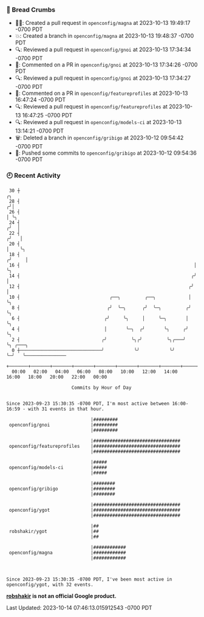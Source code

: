 ### 🍞 Bread Crumbs

 * ✍🏼: Created a pull request in `openconfig/magna` at 2023-10-13 19:49:17 -0700 PDT
 * 💥: Created a branch in `openconfig/magna` at 2023-10-13 19:48:37 -0700 PDT
 * 🔍: Reviewed a pull request in  `openconfig/gnoi` at 2023-10-13 17:34:34 -0700 PDT
 * 💬: Commented on a PR in  `openconfig/gnoi` at 2023-10-13 17:34:26 -0700 PDT
 * 🔍: Reviewed a pull request in  `openconfig/gnoi` at 2023-10-13 17:34:27 -0700 PDT
 * 💬: Commented on a PR in  `openconfig/featureprofiles` at 2023-10-13 16:47:24 -0700 PDT
 * 🔍: Reviewed a pull request in  `openconfig/featureprofiles` at 2023-10-13 16:47:25 -0700 PDT
 * 🔍: Reviewed a pull request in  `openconfig/models-ci` at 2023-10-13 13:14:21 -0700 PDT
 * 🗑: Deleted a branch in `openconfig/gribigo` at 2023-10-12 09:54:42 -0700 PDT
 * 🚢: Pushed some commits to `openconfig/gribigo` at 2023-10-12 09:54:36 -0700 PDT

### 🕘 Recent Activity
```
 30 ┼                                                                    ╭╮
 28 ┤                                                                   ╭╯│
 26 ┤                                                                   │ ╰╮
 24 ┤                                                                  ╭╯  │
 22 ┤                                                                 ╭╯   │
 20 ┤                                                                 │    ╰╮
 18 ┤                                                                ╭╯     │
 16 ┤                                                                │      ╰╮
 14 ┤                                                               ╭╯       │
 12 ┤                                                              ╭╯        │
 10 ┤                                 ╭──╮         ╭──╮            │         ╰╮
  8 ┤                                ╭╯  ╰─╮      ╭╯  ╰─╮         ╭╯          ╰╮
  6 ┤                               ╭╯     ╰╮     │     ╰─╮       │            ╰╮
  4 ┤                               │       ╰─╮  ╭╯       ╰╮     ╭╯             ╰╮
  2 ┤                              ╭╯         ╰╮╭╯         ╰╮╭───╯               ╰╮ ╭───╮
  0 ┼──────────────────────────────╯           ╰╯           ╰╯                    ╰─╯   ╰───────────────
    +───────+───────+───────+───────+───────+───────+───────+───────+───────+───────+───────+───────+────
  00:00   02:00   04:00   06:00   08:00   10:00   12:00   14:00   16:00   18:00   20:00   22:00   00:00   

						Commits by Hour of Day


Since 2023-09-23 15:30:35 -0700 PDT, I'm most active between 16:00-16:59 - with 31 events in that hour.

```



```
                               |#########
 openconfig/gnoi               |#########
                               |#########

                               |################################
 openconfig/featureprofiles    |################################
                               |################################

                               |#####
 openconfig/models-ci          |#####
                               |#####

                               |########
 openconfig/gribigo            |########
                               |########

                               |################################
 openconfig/ygot               |################################
                               |################################

                               |##
 robshakir/ygot                |##
                               |##

                               |############
 openconfig/magna              |############
                               |############



Since 2023-09-23 15:30:35 -0700 PDT, I've been most active in openconfig/ygot, with 32 events.

```
**[robshakir](mailto:robjs@google.com) is not an official Google product.**  


Last Updated: 2023-10-14 07:46:13.015912543 -0700 PDT
